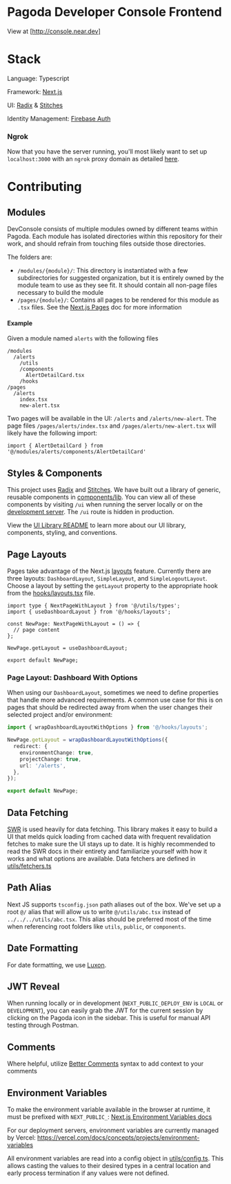 # **Pagoda Developer Console Frontend**

View at [http://console.near.dev]

# Stack

Language: Typescript

Framework: [Next.js](https://nextjs.org/)

UI: [Radix](https://www.radix-ui.com/) & [Stitches](https://stitches.dev/)

Identity Management: [Firebase Auth](https://firebase.google.com/docs/auth)

### Ngrok

Now that you have the server running, you'll most likely want to set up `localhost:3000` with an `ngrok` proxy domain as detailed [here](https://nearinc.atlassian.net/wiki/spaces/DEVCONSOLE/pages/36438083/Onboarding).

# Contributing

## Modules

DevConsole consists of multiple modules owned by different teams within Pagoda. Each module has isolated directories within this repository for their work, and should refrain from touching files outside those directories.

The folders are:

- `/modules/{module}/`: This directory is instantiated with a few subdirectories for suggested organization, but it is entirely owned by the module team to use as they see fit. It should contain all non-page files necessary to build the module
- `/pages/{module}/`: Contains all pages to be rendered for this module as `.tsx` files. See the [Next.js Pages](https://nextjs.org/docs/basic-features/pages) doc for more information

#### Example

Given a module named `alerts` with the following files

```
/modules
  /alerts
    /utils
    /components
      AlertDetailCard.tsx
    /hooks
/pages
  /alerts
    index.tsx
    new-alert.tsx
```

Two pages will be available in the UI: `/alerts` and `/alerts/new-alert`. The page files `/pages/alerts/index.tsx` and `/pages/alerts/new-alert.tsx` will likely have the following import:

```
import { AlertDetailCard } from '@/modules/alerts/components/AlertDetailCard'
```

## Styles & Components

This project uses [Radix](https://www.radix-ui.com/) and [Stitches](https://stitches.dev/). We have built out a library of generic, reusable components in [components/lib](./components/lib). You can view all of these components by visiting `/ui` when running the server locally or on the [development server](https://core.dev.console.pagoda.co/ui). The `/ui` route is hidden in production.

View the [UI Library README](./components/lib/README.md) to learn more about our UI library, components, styling, and conventions.

## Page Layouts

Pages take advantage of the Next.js [layouts](https://nextjs.org/docs/basic-features/layouts) feature. Currently there are three layouts: `DashboardLayout`, `SimpleLayout`, and `SimpleLogoutLayout`. Choose a layout by setting the `getLayout` property to the appropriate hook from the [hooks/layouts.tsx](hooks/layouts.tsx) file.

```tsx
import type { NextPageWithLayout } from '@/utils/types';
import { useDashboardLayout } from '@/hooks/layouts';

const NewPage: NextPageWithLayout = () => {
  // page content
};

NewPage.getLayout = useDashboardLayout;

export default NewPage;
```

### Page Layout: Dashboard With Options

When using our `DashboardLayout`, sometimes we need to define properties that handle more advanced requirements. A common use case for this is on pages that should be redirected away from when the user changes their selected project and/or environment:

```ts
import { wrapDashboardLayoutWithOptions } from '@/hooks/layouts';

NewPage.getLayout = wrapDashboardLayoutWithOptions({
  redirect: {
    environmentChange: true,
    projectChange: true,
    url: '/alerts',
  },
});

export default NewPage;
```

## Data Fetching

[SWR](https://swr.vercel.app/) is used heavily for data fetching. This library makes it easy to build a UI that melds quick loading from cached data with frequent revalidation fetches to make sure the UI stays up to date. It is highly recommended to read the SWR docs in their entirety and familiarize yourself with how it works and what options are available. Data fetchers are defined in [utils/fetchers.ts](utils/fetchers.ts)

## Path Alias

Next JS supports `tsconfig.json` path aliases out of the box. We've set up a root `@/` alias that will allow us to write `@/utils/abc.tsx` instead of `../../../utils/abc.tsx`. This alias should be preferred most of the time when referencing root folders like `utils`, `public`, or `components`.

## Date Formatting

For date formatting, we use [Luxon](https://moment.github.io/luxon).

## JWT Reveal

When running locally or in development (`NEXT_PUBLIC_DEPLOY_ENV` is `LOCAL` or `DEVELOPMENT`), you can easily grab the JWT for the current session by clicking on the Pagoda icon in the sidebar. This is useful for manual API testing through Postman.

## Comments

Where helpful, utilize [Better Comments](https://marketplace.visualstudio.com/items?itemName=aaron-bond.better-comments) syntax to add context to your comments

## Environment Variables

To make the environment variable available in the browser at runtime, it must be prefixed with `NEXT_PUBLIC_`: [Next.js Environment Variables docs](https://nextjs.org/docs/basic-features/environment-variables)

For our deployment servers, environment variables are currently managed by Vercel: https://vercel.com/docs/concepts/projects/environment-variables

All environment variables are read into a config object in [utils/config.ts](utils/config.ts). This allows casting the values to their desired types in a central location and early process termination if any values were not defined.
